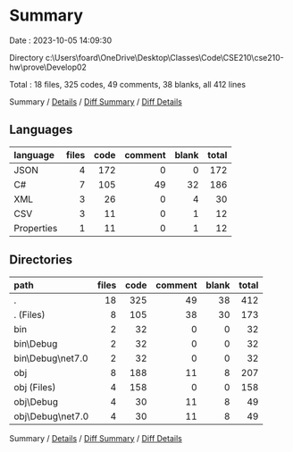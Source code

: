 # Summary

Date : 2023-10-05 14:09:30

Directory c:\\Users\\foard\\OneDrive\\Desktop\\Classes\\Code\\CSE210\\cse210-hw\\prove\\Develop02

Total : 18 files,  325 codes, 49 comments, 38 blanks, all 412 lines

Summary / [Details](details.md) / [Diff Summary](diff.md) / [Diff Details](diff-details.md)

## Languages
| language | files | code | comment | blank | total |
| :--- | ---: | ---: | ---: | ---: | ---: |
| JSON | 4 | 172 | 0 | 0 | 172 |
| C# | 7 | 105 | 49 | 32 | 186 |
| XML | 3 | 26 | 0 | 4 | 30 |
| CSV | 3 | 11 | 0 | 1 | 12 |
| Properties | 1 | 11 | 0 | 1 | 12 |

## Directories
| path | files | code | comment | blank | total |
| :--- | ---: | ---: | ---: | ---: | ---: |
| . | 18 | 325 | 49 | 38 | 412 |
| . (Files) | 8 | 105 | 38 | 30 | 173 |
| bin | 2 | 32 | 0 | 0 | 32 |
| bin\\Debug | 2 | 32 | 0 | 0 | 32 |
| bin\\Debug\\net7.0 | 2 | 32 | 0 | 0 | 32 |
| obj | 8 | 188 | 11 | 8 | 207 |
| obj (Files) | 4 | 158 | 0 | 0 | 158 |
| obj\\Debug | 4 | 30 | 11 | 8 | 49 |
| obj\\Debug\\net7.0 | 4 | 30 | 11 | 8 | 49 |

Summary / [Details](details.md) / [Diff Summary](diff.md) / [Diff Details](diff-details.md)